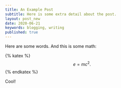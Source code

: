 ```yaml
---
title: An Example Post
subtitle: Here is some extra detail about the post.
layout: post_new
date: 2020-06-21
keywords: blogging, writing
published: true
---
```


Here are some words. And this is some math:

{% katex %}
$$
e = mc^2. \tag{1}
$$
{% endkatex %}

Cool!